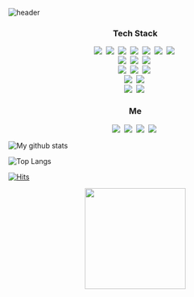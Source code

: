 ![header](https://capsule-render.vercel.app/api?type=rect&color=gradient&height=100&section=header&text=springkim&fontSize=70&animation=twinkling)


<h3 align="center">Tech Stack</h3>
<p align="center">
  <img src="https://img.shields.io/badge/C-a8b9cc?style=flat-square&logo=C&logoColor=white"/></a>&nbsp 
  <img src="https://img.shields.io/badge/C++-00599c?style=flat-square&logo=C%2B%2B&logoColor=white"/></a>&nbsp
  <img src="https://img.shields.io/badge/Python-3766AB?style=flat-square&logo=Python&logoColor=white"/></a>&nbsp 
  <img src="https://img.shields.io/badge/CUDA-76b900?style=flat-square&logo=NVIDIA&logoColor=white"/></a>&nbsp
  <img src="https://img.shields.io/badge/Perl-39457e?style=flat-square&logo=Perl&logoColor=white"/></a>&nbsp
  <img src="https://img.shields.io/badge/PowerShell-5391fe?style=flat-square&logo=PowerShell&logoColor=white"/></a>&nbsp
  <img src="https://img.shields.io/badge/Bash-4eaa25?style=flat-square&logo=GNU-Bash&logoColor=white"/></a>&nbsp
  <br>
  <img src="https://img.shields.io/badge/Windows-0078d6?style=flat-square&logo=Windows&logoColor=white"/></a>&nbsp
  <img src="https://img.shields.io/badge/Ubuntu-e95420?style=flat-square&logo=Ubuntu&logoColor=white"/></a>&nbsp
  <img src="https://img.shields.io/badge/CentOS-262577?style=flat-square&logo=CentOS&logoColor=white"/></a>&nbsp
  <br>
  <img src="https://img.shields.io/badge/Illustrator-ff9a00?style=flat-square&logo=Adobe-Illustrator&logoColor=white"/></a>&nbsp
  <img src="https://img.shields.io/badge/Illustrator-31a8ff?style=flat-square&logo=Adobe-Photoshop&logoColor=white"/></a>&nbsp
  <img src="https://img.shields.io/badge/Illustrator-ee3d8f?style=flat-square&logo=Adobe-InDesign&logoColor=white"/></a>&nbsp
  <br>
  <img src="https://img.shields.io/badge/Tensorflow-ff6f00?style=flat-square&logo=Tensorflow&logoColor=white"/></a>&nbsp 
  <img src="https://img.shields.io/badge/PyTorch-ee4c2c?style=flat-square&logo=PyTorch&logoColor=white"/></a>&nbsp 
  <br>
  <img src="https://img.shields.io/badge/Spark-e25a1c0?style=flat-square&logo=Apache-Spark&logoColor=white"/></a>&nbsp 
  <img src="https://img.shields.io/badge/CMake-064f8c?style=flat-square&logo=CMake&logoColor=white"/></a>&nbsp
  
</p>
<h3 align="center">Me</h3>
<p align="center">
  <a href="springnode@gmail.com"><img src="https://img.shields.io/badge/Gmail-d14836?style=flat-square&logo=Gmail&logoColor=white&link=내링크"/></a>&nbsp
<a href="https://www.facebook.com/springnode/"><img src="https://img.shields.io/badge/Facebook-1877f2?style=flat-square&logo=Facebook&logoColor=white&link=내링크"/></a>&nbsp
<a href="https://velog.io/@springkim"><img src="https://img.shields.io/badge/Velog-20c997?style=flat-square&logo=Vimeo&logoColor=white&link=내링크"/></a>&nbsp
<a href="https://www2.slideshare.net/ssuser5ef991"><img src="https://img.shields.io/badge/SlideShare-008ed2?style=flat-square&logo=SlideShare&logoColor=white&link=내링크"/></a>&nbsp
</p>

![My github stats](https://github-readme-stats.vercel.app/api?username=springkim&show_icons=true&theme=radical&count_private=true)

![Top Langs](https://github-readme-stats.vercel.app/api/top-langs/?username=springkim&layout=compact)

[![Hits](https://hits.seeyoufarm.com/api/count/incr/badge.svg?url=https%3A%2F%2Fgithub.com%2Fspringkim&count_bg=%23E15454&title_bg=%23555555&icon=&icon_color=%23E7E7E7&title=hits&edge_flat=false)](https://hits.seeyoufarm.com)

<div style="text-align : center;">
     <img src="https://i.imgur.com/7ErVk1H.jpeg" width="200">
</div>
